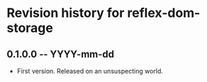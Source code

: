 # Revision history for reflex-dom-storage

## 0.1.0.0  -- YYYY-mm-dd

* First version. Released on an unsuspecting world.

